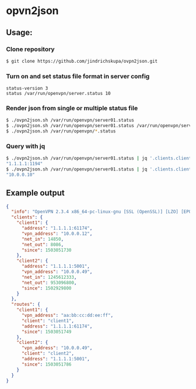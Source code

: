 # opvn2json

## Usage:

### Clone repository

```bash
$ git clone https://github.com/jindrichskupa/ovpn2json.git
```

### Turn on and set status file format in server config

```
status-version 3
status /var/run/openvpn/server.status 10
```
 
### Render json from single or multiple status file
  
```bash
$ ./ovpn2json.sh /var/run/openvpn/server01.status
$ ./ovpn2json.sh /var/run/openvpn/server01.status /var/run/openvpn/server02.status
$ ./ovpn2json.sh /var/run/openvpn/*.status  
 ```

### Query with jq

```bash
$ ./ovpn2json.sh /var/run/openvpn/server01.status | jq '.clients.client1.address'
"1.1.1.1:1194"
$ ./ovpn2json.sh /var/run/openvpn/server01.status | jq '.clients.client1.vpn_address'
"10.0.0.10"
```

## Example output

```json
{
  "info": "OpenVPN 2.3.4 x86_64-pc-linux-gnu [SSL (OpenSSL)] [LZO] [EPOLL] [PKCS11] [MH] [IPv6] built on Nov 12 2015",
  "clients": {
    "client1": {
      "address": "1.1.1.1:61174",
      "vpn_address": "10.0.0.12",
      "net_in": 14850,
      "net_out": 8086,
      "since": 1503051730
    },
    "client2": {
      "address": "1.1.1.1:5001",
      "vpn_address": "10.0.0.49",
      "net_in": 1245612333,
      "net_out": 953096800,
      "since": 1502929800
    }
  },
  "routes": {
    "client1": {
      "vpn_address": "aa:bb:cc:dd:ee:ff",
      "client": "client1",
      "address": "1.1.1.1:61174",
      "since": 1503051749
    },
    "client2": {
      "vpn_address": "10.0.0.49",
      "client": "client2",
      "address": "1.1.1.1:5001",
      "since": 1503051786
    }
  }
}
```

